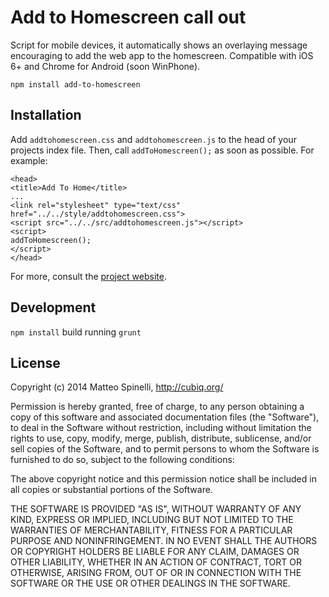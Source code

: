 # Add to Homescreen call out

Script for mobile devices, it automatically shows an overlaying message encouraging to add the web app to the homescreen. Compatible with iOS 6+ and Chrome for Android (soon WinPhone).

`npm install add-to-homescreen`

## Installation

Add `addtohomescreen.css` and `addtohomescreen.js` to the head of your projects index file. Then, call `addToHomescreen();` as soon as possible. For example:

```
<head>
<title>Add To Home</title>
...
<link rel="stylesheet" type="text/css" href="../../style/addtohomescreen.css">
<script src="../../src/addtohomescreen.js"></script>
<script>
addToHomescreen();
</script>
</head>
```

For more, consult the [project website](http://cubiq.org/add-to-home-screen).

## Development
`npm install`
build running `grunt`

## License

Copyright (c) 2014 Matteo Spinelli, http://cubiq.org/

Permission is hereby granted, free of charge, to any person
obtaining a copy of this software and associated documentation
files (the "Software"), to deal in the Software without
restriction, including without limitation the rights to use,
copy, modify, merge, publish, distribute, sublicense, and/or sell
copies of the Software, and to permit persons to whom the
Software is furnished to do so, subject to the following
conditions:

The above copyright notice and this permission notice shall be
included in all copies or substantial portions of the Software.

THE SOFTWARE IS PROVIDED "AS IS", WITHOUT WARRANTY OF ANY KIND,
EXPRESS OR IMPLIED, INCLUDING BUT NOT LIMITED TO THE WARRANTIES
OF MERCHANTABILITY, FITNESS FOR A PARTICULAR PURPOSE AND
NONINFRINGEMENT. IN NO EVENT SHALL THE AUTHORS OR COPYRIGHT
HOLDERS BE LIABLE FOR ANY CLAIM, DAMAGES OR OTHER LIABILITY,
WHETHER IN AN ACTION OF CONTRACT, TORT OR OTHERWISE, ARISING
FROM, OUT OF OR IN CONNECTION WITH THE SOFTWARE OR THE USE OR
OTHER DEALINGS IN THE SOFTWARE.
